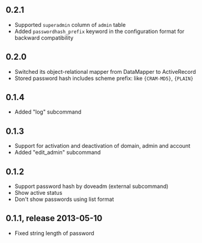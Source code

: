 ## 0.2.1
 * Supported `superadmin` column of `admin` table
 * Added `passwordhash_prefix` keyword in the configuration format for backward compatibility

## 0.2.0
 * Switched its object-relational mapper from DataMapper to ActiveRecord
 * Stored password hash includes scheme prefix: like `{CRAM-MD5}`, `{PLAIN}`

## 0.1.4
 * Added "log" subcommand

## 0.1.3
 * Support for activation and deactivation of domain, admin and account
 * Added "edit_admin" subcommand

## 0.1.2
 * Support password hash by doveadm (external subcommand)
 * Show active status
 * Don't show passwords using list format

## 0.1.1, release 2013-05-10
 * Fixed string length of password
